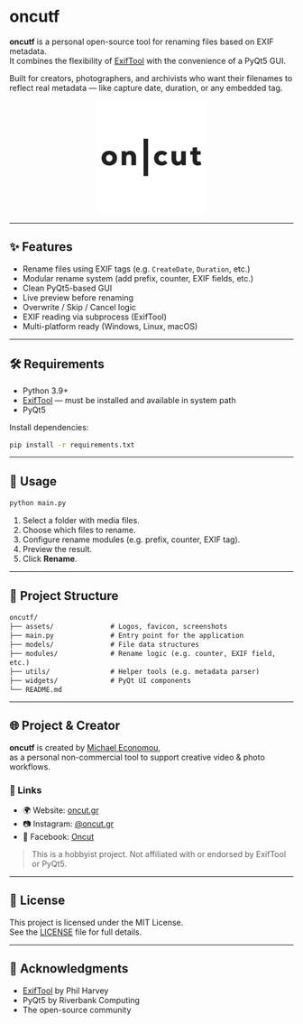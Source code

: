 
# oncutf

**oncutf** is a personal open-source tool for renaming files based on EXIF metadata.  
It combines the flexibility of [ExifTool](https://exiftool.org/) with the convenience of a PyQt5 GUI.

Built for creators, photographers, and archivists who want their filenames to reflect real metadata — like capture date, duration, or any embedded tag.

<p align="center">
  <img src="assets/oncut-logo-2024-CIRCLE-(1100X1100)-dark-w-white-BG.png" alt="oncut logo" width="200"/>
</p>

---

## ✨ Features

- Rename files using EXIF tags (e.g. `CreateDate`, `Duration`, etc.)
- Modular rename system (add prefix, counter, EXIF fields, etc.)
- Clean PyQt5-based GUI
- Live preview before renaming
- Overwrite / Skip / Cancel logic
- EXIF reading via subprocess (ExifTool)
- Multi-platform ready (Windows, Linux, macOS)

---

## 🛠 Requirements

- Python 3.9+
- [ExifTool](https://exiftool.org/) — must be installed and available in system path
- PyQt5

Install dependencies:

```bash
pip install -r requirements.txt
```

---

## 🚀 Usage

```bash
python main.py
```

1. Select a folder with media files.
2. Choose which files to rename.
3. Configure rename modules (e.g. prefix, counter, EXIF tag).
4. Preview the result.
5. Click **Rename**.

---

## 📁 Project Structure

```
oncutf/
├── assets/              # Logos, favicon, screenshots
├── main.py              # Entry point for the application
├── models/              # File data structures
├── modules/             # Rename logic (e.g. counter, EXIF field, etc.)
├── utils/               # Helper tools (e.g. metadata parser)
├── widgets/             # PyQt UI components
└── README.md
```

---

## 🌐 Project & Creator

**oncutf** is created by [Michael Economou](https://oncut.gr),  
as a personal non-commercial tool to support creative video & photo workflows.

### 🔗 Links

- 🌍 Website: [oncut.gr](https://oncut.gr)
- 📷 Instagram: [@oncut.gr](https://instagram.com/oncut.gr)
- 📘 Facebook: [Oncut](https://facebook.com/oncut.gr)

> This is a hobbyist project. Not affiliated with or endorsed by ExifTool or PyQt5.

---

## 🪪 License

This project is licensed under the MIT License.  
See the [LICENSE](LICENSE) file for full details.

---

## 🙏 Acknowledgments

- [ExifTool](https://exiftool.org/) by Phil Harvey
- PyQt5 by Riverbank Computing
- The open-source community

